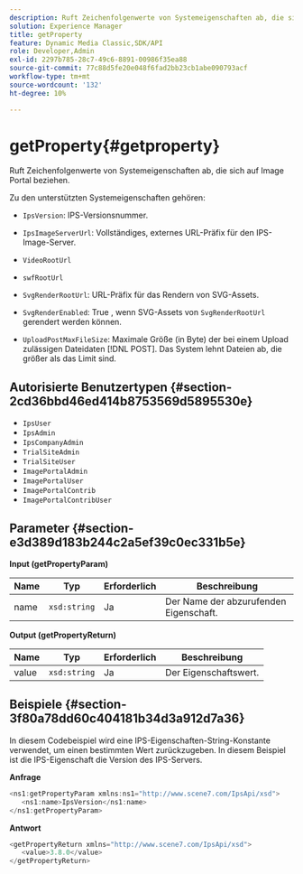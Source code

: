 ```yaml
---
description: Ruft Zeichenfolgenwerte von Systemeigenschaften ab, die sich auf Image Portal beziehen.
solution: Experience Manager
title: getProperty
feature: Dynamic Media Classic,SDK/API
role: Developer,Admin
exl-id: 2297b785-28c7-49c6-8891-00986f35ea88
source-git-commit: 77c88d5fe20e048f6fad2bb23cb1abe090793acf
workflow-type: tm+mt
source-wordcount: '132'
ht-degree: 10%

---
```


# getProperty{#getproperty}

Ruft Zeichenfolgenwerte von Systemeigenschaften ab, die sich auf Image Portal beziehen.

Zu den unterstützten Systemeigenschaften gehören:

* `IpsVersion`: IPS-Versionsnummer.
* `IpsImageServerUrl`: Vollständiges, externes URL-Präfix für den IPS-Image-Server.
* `VideoRootUrl`
* `swfRootUrl`
* `SvgRenderRootUrl`: URL-Präfix für das Rendern von SVG-Assets.
* `SvgRenderEnabled`: True , wenn SVG-Assets von `SvgRenderRootUrl` gerendert werden können.

* `UploadPostMaxFileSize`: Maximale Größe (in Byte) der bei einem Upload zulässigen Dateidaten [!DNL POST]. Das System lehnt Dateien ab, die größer als das Limit sind.

## Autorisierte Benutzertypen {#section-2cd36bbd46ed414b8753569d5895530e}

* `IpsUser`
* `IpsAdmin`
* `IpsCompanyAdmin`
* `TrialSiteAdmin`
* `TrialSiteUser`
* `ImagePortalAdmin`
* `ImagePortalUser`
* `ImagePortalContrib`
* `ImagePortalContribUser`

## Parameter {#section-e3d389d183b244c2a5ef39c0ec331b5e}

**Input (getPropertyParam)**

| Name | Typ | Erforderlich | Beschreibung |
|---|---|---|---|
| name | `xsd:string` | Ja | Der Name der abzurufenden Eigenschaft. |

**Output (getPropertyReturn)**

| Name | Typ | Erforderlich | Beschreibung |
|---|---|---|---|
| value | `xsd:string` | Ja | Der Eigenschaftswert. |

## Beispiele {#section-3f80a78dd60c404181b34d3a912d7a36}

In diesem Codebeispiel wird eine IPS-Eigenschaften-String-Konstante verwendet, um einen bestimmten Wert zurückzugeben. In diesem Beispiel ist die IPS-Eigenschaft die Version des IPS-Servers.

**Anfrage**

```java
<ns1:getPropertyParam xmlns:ns1="http://www.scene7.com/IpsApi/xsd">
   <ns1:name>IpsVersion</ns1:name>
</ns1:getPropertyParam>
```

**Antwort**

```java
<getPropertyReturn xmlns="http://www.scene7.com/IpsApi/xsd">
   <value>3.8.0</value>
</getPropertyReturn>
```
